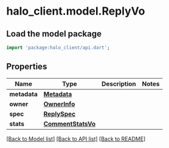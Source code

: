 # halo_client.model.ReplyVo

## Load the model package
```dart
import 'package:halo_client/api.dart';
```

## Properties
Name | Type | Description | Notes
------------ | ------------- | ------------- | -------------
**metadata** | [**Metadata**](Metadata.md) |  | 
**owner** | [**OwnerInfo**](OwnerInfo.md) |  | 
**spec** | [**ReplySpec**](ReplySpec.md) |  | 
**stats** | [**CommentStatsVo**](CommentStatsVo.md) |  | 

[[Back to Model list]](../README.md#documentation-for-models) [[Back to API list]](../README.md#documentation-for-api-endpoints) [[Back to README]](../README.md)


